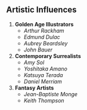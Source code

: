 ## Artistic Influences
1. **Golden Age Illustrators**
    * _Arthur Rackham_
    * _Edmund Dulac_
    * _Aubrey Beardsley_
    * _John Bauer_
2. **Contemporary Surrealists**
    * _Amy Sol_
    * _Yoshitaka Amano_
    * _Katsuya Terada_
    * _Daniel Merriam_
3. **Fantasy Artists**
    * _Jean-Baptiste Monge_
    * _Keith Thompson_
